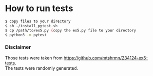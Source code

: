 # How to run tests

```sh
$ copy files to your directory
$ sh ./install_pytest.sh
$ cp /path/to/ex5.py (copy the ex5.py file to your directory
$ python3 -m pytest
```

### Disclaimer
Those tests were taken from https://github.com/mtshrmn/234124-ex5-tests. <br />
The tests were randomly generated.
